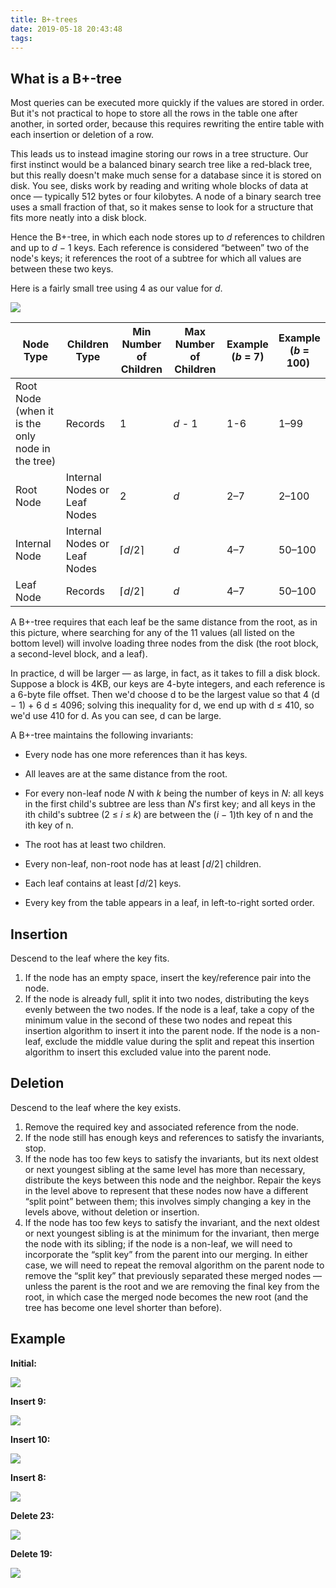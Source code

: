 ```yaml
---
title: B+-trees
date: 2019-05-18 20:43:48
tags:
---
```

## What is a **B+**-tree

Most queries can be executed more quickly if the values are stored in order. But it's not practical to hope to store all the rows in the table one after another, in sorted order, because this requires rewriting the entire table with each insertion or deletion of a row.

This leads us to instead imagine storing our rows in a tree structure. Our first instinct would be a balanced binary search tree like a red-black tree, but this really doesn't make much sense for a database since it is stored on disk. You see, disks work by reading and writing whole blocks of data at once — typically 512 bytes or four kilobytes. A node of a binary search tree uses a small fraction of that, so it makes sense to look for a structure that fits more neatly into a disk block.

Hence the B+-tree, in which each node stores up to $d$ references to children and up to $d$ − 1 keys. Each reference is considered “between” two of the node's keys; it references the root of a subtree for which all values are between these two keys.

Here is a fairly small tree using 4 as our value for $d$.

![](bplustree-0.png)

| Node Type | Children Type | Min Number of Children | Max Number of Children | Example<br>($b$ = 7) | Example<br>($b$ = 100) |
| - |  - | - | - | - |  - |
| Root Node (when it is the only node in the tree) | Records | 1 | $d$ - 1  | 1-6 | 1–99 |
| Root Node	| Internal Nodes or Leaf Nodes | 2 | $d$ | 2–7 | 2–100 |
| Internal Node | Internal Nodes or Leaf Nodes | $\lceil d / 2 \rceil$ | $d$ | 4–7 | 50–100 |
| Leaf Node | Records | $\lceil d / 2 \rceil$ | $d$ | 4–7 | 50–100 |

A B+-tree requires that each leaf be the same distance from the root, as in this picture, where searching for any of the 11 values (all listed on the bottom level) will involve loading three nodes from the disk (the root block, a second-level block, and a leaf).

In practice, d will be larger — as large, in fact, as it takes to fill a disk block. Suppose a block is 4KB, our keys are 4-byte integers, and each reference is a 6-byte file offset. Then we'd choose d to be the largest value so that 4 (d − 1) + 6 d ≤ 4096; solving this inequality for d, we end up with d ≤ 410, so we'd use 410 for d. As you can see, d can be large.

A B+-tree maintains the following invariants:

- Every node has one more references than it has keys.

- All leaves are at the same distance from the root.

- For every non-leaf node $N$ with $k$ being the number of keys in $N$: all keys in the first child's subtree are less than $N's$ first key; and all keys in the ith child's subtree (2 ≤ $i$ ≤ $k$) are between the ($i$ − 1)th key of n and the ith key of n.

- The root has at least two children.

- Every non-leaf, non-root node has at least $\lceil d / 2 \rceil$ children.

- Each leaf contains at least $\lceil d / 2 \rceil$ keys.

- Every key from the table appears in a leaf, in left-to-right sorted order.

## Insertion

Descend to the leaf where the key fits.

1. If the node has an empty space, insert the key/reference pair into the node.
2. If the node is already full, split it into two nodes, distributing the keys evenly between the two nodes. If the node is a leaf, take a copy of the minimum value in the second of these two nodes and repeat this insertion algorithm to insert it into the parent node. If the node is a non-leaf, exclude the middle value during the split and repeat this insertion algorithm to insert this excluded value into the parent node.

## Deletion

Descend to the leaf where the key exists.

1. Remove the required key and associated reference from the node.
2. If the node still has enough keys and references to satisfy the invariants, stop.
3. If the node has too few keys to satisfy the invariants, but its next oldest or next youngest sibling at the same level has more than necessary, distribute the keys between this node and the neighbor. Repair the keys in the level above to represent that these nodes now have a different “split point” between them; this involves simply changing a key in the levels above, without deletion or insertion.
4. If the node has too few keys to satisfy the invariant, and the next oldest or next youngest sibling is at the minimum for the invariant, then merge the node with its sibling; if the node is a non-leaf, we will need to incorporate the “split key” from the parent into our merging. In either case, we will need to repeat the removal algorithm on the parent node to remove the “split key” that previously separated these merged nodes — unless the parent is the root and we are removing the final key from the root, in which case the merged node becomes the new root (and the tree has become one level shorter than before).

## Example

**Initial:**

![](bplustree.png)

**Insert 9:**

![](insert9.png)

**Insert 10:**

![](insert10.png)

**Insert 8:**

![](insert8.png)

**Delete 23:**

![](delete23.png)

**Delete 19:**

![](delete19.png)